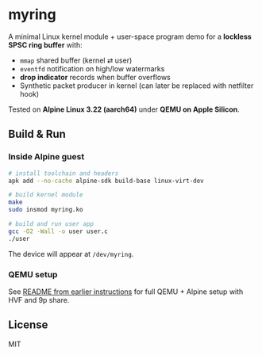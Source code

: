 # myring

A minimal Linux kernel module + user-space program demo for a **lockless SPSC ring buffer**
with:

- `mmap` shared buffer (kernel ⇄ user)
- `eventfd` notification on high/low watermarks
- **drop indicator** records when buffer overflows
- Synthetic packet producer in kernel (can later be replaced with netfilter hook)

Tested on **Alpine Linux 3.22 (aarch64)** under **QEMU on Apple Silicon**.

## Build & Run

### Inside Alpine guest
```sh
# install toolchain and headers
apk add --no-cache alpine-sdk build-base linux-virt-dev

# build kernel module
make
sudo insmod myring.ko

# build and run user app
gcc -O2 -Wall -o user user.c
./user
```

The device will appear at `/dev/myring`.

### QEMU setup
See [README from earlier instructions](../) for full QEMU + Alpine setup with HVF and 9p share.

## License
MIT
